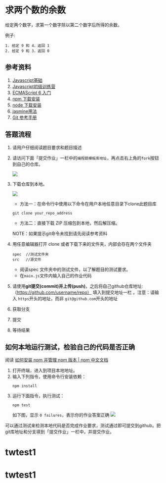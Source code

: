 # 求两个数的余数

给定两个数字，求第一个数字除以第二个数字后所得的余数。

例子: 

```
1. 给定 9 和 4，返回 1
2. 给定 9 和 3，返回 0
```

## 参考资料

1. [Javascript基础](http://codefordream.com/courses/js_basic/sections)
2. [Javascript初级训练营](http://codefordream.com/courses/js_learning_camps/sections)
3. [ECMAScript 6 入门](http://es6.ruanyifeng.com/)
4. [npm 下载安装](https://github.com/npm/npm)
5. [node 下载安装](https://github.com/creationix/nvm)
6. [jasmine用法](http://jasmine.github.io/2.4/introduction.html)
7. [Git 参考手册](http://gitref.org/zh/index.html)


## 答题流程
1. 请用户仔细阅读题目要求和题目描述

2. 请访问下面「提交作业」一栏中的`编程题模板库地址`，再点击右上角的`fork`按钮到自己的仓库。

   ![](http://ocuwjo7n4.bkt.clouddn.com/2018-07-15-WeChatWorkScreenshot_2091b439-1282-4990-9380-9fdb88f6da66.png)

3. 下载仓库到本地。

   ![](http://ocuwjo7n4.bkt.clouddn.com/2018-07-15-WeChatWorkScreenshot_ed14ca41-f4ac-45c7-b5c7-07451a291cac.png)

   - 方法一：在命令行中使用以下命令在用户本地任意目录下clone此题目库
   ```
   git clone your_repo_address
   ```
   - 方法二：直接下载 ZIP 压缩包到本地，然后解压缩。

   NOTE：如果提示git命令未找到请先阅读参考资料

4. 用任意编辑器打开 clone 或者下载下来的文件夹，内部会存在两个文件夹
    ```
    spec  //测试文件夹
    src   //源文件
    ```
    - 阅读spec 文件夹中的测试文件，以了解题目的测试要求。
    - 在`main.js`文件内输入自己的作业代码

5. 请使用**git提交(commit)**并**上传(push)**，之后将自己github仓库地址:（https://github.com/username/repo） 填入到提交地址一栏 。注意：请输入 `https`开头的地址，而非 `git@github.com`开头的地址

6. 获取分支

7. 提交

8. 等待结果



## 如何本地运行测试，检验自己的代码是否正确

 阅读 [如何安装 npm 并管理 npm 版本 | npm 中文文档](https://www.npmjs.com.cn/getting-started/installing-node/)


1.  打开终端，进入到项目本地地址。
2. 输入下列指令，使用命令行安装依赖：
    ```
    npm install
    ```
3. 运行下面指令，执行测试：
    ```
    npm test
    ```
    如下图，显示 `0 failures`，表示你的作业答案正确
    ![](http://ocuwjo7n4.bkt.clouddn.com/2018-07-26-083013.png)

可以通过测试来检测本地代码是否完成作业要求，测试通过即可提交到github。把git库地址和分支填到「提交作业」一栏中，并提交作业。
# twtest1
# twtest1
